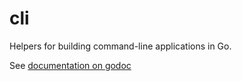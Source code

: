 cli
===

Helpers for building command-line applications in Go.

See [documentation on godoc](https://godoc.org/github.com/IMQS/cli)
